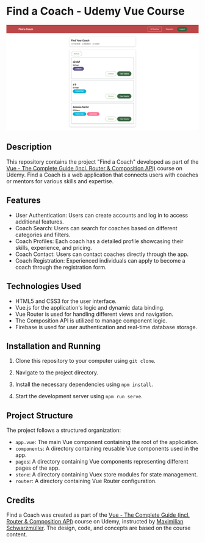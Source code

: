 # Find a Coach - Udemy Vue Course

![Find a Coach](find-a-coach.png)

## Description

This repository contains the project "Find a Coach" developed as part of the [Vue - The Complete Guide (incl. Router & Composition API)](https://www.udemy.com/course/vuejs-2-the-complete-guide/) course on Udemy. Find a Coach is a web application that connects users with coaches or mentors for various skills and expertise.

## Features

- User Authentication: Users can create accounts and log in to access additional features.
- Coach Search: Users can search for coaches based on different categories and filters.
- Coach Profiles: Each coach has a detailed profile showcasing their skills, experience, and pricing.
- Coach Contact: Users can contact coaches directly through the app.
- Coach Registration: Experienced individuals can apply to become a coach through the registration form.

## Technologies Used

- HTML5 and CSS3 for the user interface.
- Vue.js for the application's logic and dynamic data binding.
- Vue Router is used for handling different views and navigation.
- The Composition API is utilized to manage component logic.
- Firebase is used for user authentication and real-time database storage.

## Installation and Running

1. Clone this repository to your computer using `git clone`.

2. Navigate to the project directory.

3. Install the necessary dependencies using `npm install`.

4. Start the development server using `npm run serve`.

## Project Structure

The project follows a structured organization:

- `app.vue`: The main Vue component containing the root of the application.
- `components`: A directory containing reusable Vue components used in the app.
- `pages`: A directory containing Vue components representing different pages of the app.
- `store`: A directory containing Vuex store modules for state management.
- `router`: A directory containing Vue Router configuration.

## Credits

Find a Coach was created as part of the [Vue - The Complete Guide (incl. Router & Composition API)](https://www.udemy.com/course/vuejs-2-the-complete-guide/) course on Udemy, instructed by [Maximilian Schwarzmüller](https://www.udemy.com/user/maximilian-schwarzmuller/). The design, code, and concepts are based on the course content.
